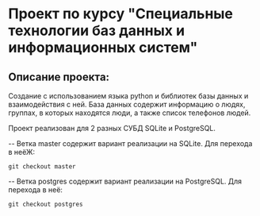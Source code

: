 # Проект по курсу "Специальные технологии баз данных и информационных систем"

## Описание проекта: 

Создание c использованием языка python и библиотек базы данных и взаимодействия с ней. 
База данных содержит информацию о людях, группах, в которых находятся люди, а также список телефонов людей. 

Проект реализован для 2 разных СУБД SQLite и PostgreSQL.

-- Ветка master содержит вариант реализации на SQLite. Для перехода в неёЖ: 

```git 
git checkout master
```

-- Ветка postgres содержит вариант реализации на PostgreSQL. Для перехода в неё:

```git 
git checkout postgres
```

